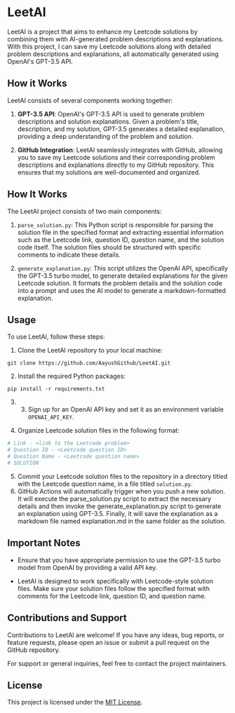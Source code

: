 # LeetAI

LeetAI is a project that aims to enhance my Leetcode solutions by combining them with AI-generated problem descriptions and explanations. With this project, I can save my Leetcode solutions along with detailed problem descriptions and explanations, all automatically generated using OpenAI's GPT-3.5 API.

## How it Works

LeetAI consists of several components working together:

1. **GPT-3.5 API**: OpenAI's GPT-3.5 API is used to generate problem descriptions and solution explanations. Given a problem's title, description, and my solution, GPT-3.5 generates a detailed explanation, providing a deep understanding of the problem and solution.

2. **GitHub Integration**: LeetAI seamlessly integrates with GitHub, allowing you to save my Leetcode solutions and their corresponding problem descriptions and explanations directly to my GitHub repository. This ensures that my solutions are well-documented and organized.

## How It Works

The LeetAI project consists of two main components:

1. `parse_solution.py`: This Python script is responsible for parsing the solution file in the specified format and extracting essential information such as the Leetcode link, question ID, question name, and the solution code itself. The solution files should be structured with specific comments to indicate these details.

2. `generate_explanation.py`: This script utilizes the OpenAI API, specifically the GPT-3.5 turbo model, to generate detailed explanations for the given Leetcode solution. It formats the problem details and the solution code into a prompt and uses the AI model to generate a markdown-formatted explanation.

## Usage

To use LeetAI, follow these steps:

1. Clone the LeetAI repository to your local machine:
```
git clone https://github.com/AayushGithub/LeetAI.git
```
2. Install the required Python packages:
```
pip install -r requirements.txt
```
3. 3. Sign up for an OpenAI API key and set it as an environment variable `OPENAI_API_KEY`.

4. Organize Leetcode solution files in the following format:

```python
# Link - <link to the Leetcode problem>
# Question ID - <Leetcode question ID>
# Question Name - <Leetcode question name>
# SOLUTION
```
5. Commit your Leetcode solution files to the repository in a directory titled with the Leetcode question name, in a file titled `solution.py`.
6. GitHub Actions will automatically trigger when you push a new solution. It will execute the parse_solution.py script to extract the necessary details and then invoke the generate_explanation.py script to generate an explanation using GPT-3.5. Finally, it will save the explanation as a markdown file named explanation.md in the same folder as the solution.

## Important Notes
* Ensure that you have appropriate permission to use the GPT-3.5 turbo model from OpenAI by providing a valid API key.

* LeetAI is designed to work specifically with Leetcode-style solution files. Make sure your solution files follow the specified format with comments for the Leetcode link, question ID, and question name.

## Contributions and Support

Contributions to LeetAI are welcome! If you have any ideas, bug reports, or feature requests, please open an issue or submit a pull request on the GitHub repository.

For support or general inquiries, feel free to contact the project maintainers.

## License

This project is licensed under the [MIT License](LICENSE).
